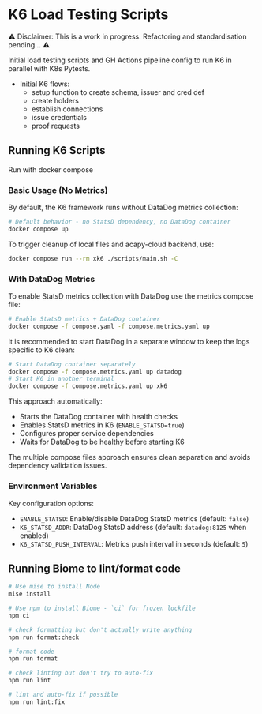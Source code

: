 # K6 Load Testing Scripts

⚠️ Disclaimer: This is a work in progress. Refactoring and standardisation
pending... ⚠️

Initial load testing scripts and GH Actions pipeline config to run K6 in
parallel with K8s Pytests.

- Initial K6 flows:
  - setup function to create schema, issuer and cred def
  - create holders
  - establish connections
  - issue credentials
  - proof requests

## Running K6 Scripts

Run with docker compose

### Basic Usage (No Metrics)

By default, the K6 framework runs without DataDog metrics collection:
```sh
# Default behavior - no StatsD dependency, no DataDog container
docker compose up
```

To trigger cleanup of local files and acapy-cloud backend, use:

```sh
docker compose run --rm xk6 ./scripts/main.sh -C
```

### With DataDog Metrics

To enable StatsD metrics collection with DataDog use the metrics compose file:

```sh
# Enable StatsD metrics + DataDog container
docker compose -f compose.yaml -f compose.metrics.yaml up
```

It is recommended to start DataDog in a separate window to keep the logs specific to K6 clean:

```sh
# Start DataDog container separately
docker compose -f compose.metrics.yaml up datadog
# Start K6 in another terminal
docker compose -f compose.metrics.yaml up xk6
```

This approach automatically:
- Starts the DataDog container with health checks
- Enables StatsD metrics in K6 (`ENABLE_STATSD=true`)
- Configures proper service dependencies
- Waits for DataDog to be healthy before starting K6

The multiple compose files approach ensures clean separation and avoids dependency validation issues.

### Environment Variables

Key configuration options:

- `ENABLE_STATSD`: Enable/disable DataDog StatsD metrics (default: `false`)
- `K6_STATSD_ADDR`: DataDog StatsD address (default: `datadog:8125` when enabled)
- `K6_STATSD_PUSH_INTERVAL`: Metrics push interval in seconds (default: `5`)

## Running Biome to lint/format code

```sh
# Use mise to install Node
mise install

# Use npm to install Biome - `ci` for frozen lockfile
npm ci

# check formatting but don't actually write anything
npm run format:check

# format code
npm run format

# check linting but don't try to auto-fix
npm run lint

# lint and auto-fix if possible
npm run lint:fix
```
